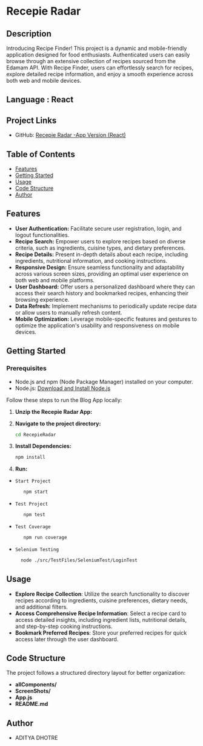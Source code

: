 # Recepie Radar

## Description

Introducing Recipe Finder! This project is a dynamic and mobile-friendly application designed for food enthusiasts. Authenticated users can easily browse through an extensive collection of recipes sourced from the Edamam API. With Recipe Finder, users can effortlessly search for recipes, explore detailed recipe information, and enjoy a smooth experience across both web and mobile devices.

## Language : React 

## Project Links

- GitHub: [Recepie Radar -App Version (React)](https://github.com/AdityaDhotre/Recipe-Finder-App)

## Table of Contents

- [Features](#features)
- [Getting Started](#getting-started)
- [Usage](#usage)
- [Code Structure](#code-structure)
- [Author](#author)

## Features

- **User Authentication:** Facilitate secure user registration, login, and logout functionalities.
- **Recipe Search:** Empower users to explore recipes based on diverse criteria, such as ingredients, cuisine types, and dietary preferences.
- **Recipe Details:** Present in-depth details about each recipe, including ingredients, nutritional information, and cooking instructions.
- **Responsive Design:** Ensure seamless functionality and adaptability across various screen sizes, providing an optimal user experience on both web and mobile platforms.
- **User Dashboard:** Offer users a personalized dashboard where they can access their search history and bookmarked recipes, enhancing their browsing experience.
- **Data Refresh:** Implement mechanisms to periodically update recipe data or allow users to manually refresh content.
- **Mobile Optimization:** Leverage mobile-specific features and gestures to optimize the application's usability and responsiveness on mobile devices.

## Getting Started

### Prerequisites

- Node.js and npm (Node Package Manager) installed on your computer.
- Node.js: [Download and Install Node.js](https://nodejs.org/)

Follow these steps to run the Blog App locally:

1. **Unzip the Recepie Radar App:**

2. **Navigate to the project directory:**

   ```bash
   cd RecepieRadar
   ``` 

2. **Install Dependencies:**

   ```bash
   npm install
   ``` 


3. **Run:**

 - `Start Project`
   ```bash
      npm start
   ``` 

 - `Test Project`
   ```bash
      npm test
   ``` 

 - `Test Coverage`
   ```bash
      npm run coverage
   ``` 

- `Selenium Testing`

   ```bash
     node ./src/TestFiles/SeleniumTest/LoginTest 
   ``` 


## Usage

- **Explore Recipe Collection**: Utilize the search functionality to discover recipes according to ingredients, cuisine preferences, dietary needs, and additional filters.
- **Access Comprehensive Recipe Information**: Select a recipe card to access detailed insights, including ingredient lists, nutritional details, and step-by-step cooking instructions.
- **Bookmark Preferred Recipes**: Store your preferred recipes for quick access later through the user dashboard.
## Code Structure

The project follows a structured directory layout for better organization:

- **allComponents/**
- **ScreenShots/**
- **App.js**
- **README.md**

## Author

- ADITYA DHOTRE

